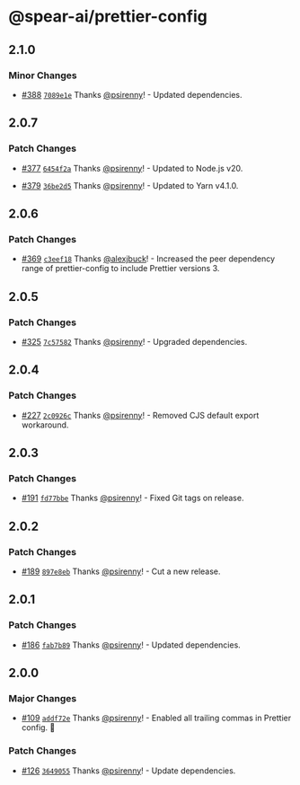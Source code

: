 # @spear-ai/prettier-config

## 2.1.0

### Minor Changes

- [#388](https://github.com/spear-ai/citizen/pull/388) [`7089e1e`](https://github.com/spear-ai/citizen/commit/7089e1ebb66d843e307b301aec30995a235fc9f1) Thanks [@psirenny](https://github.com/psirenny)! - Updated dependencies.

## 2.0.7

### Patch Changes

- [#377](https://github.com/spear-ai/citizen/pull/377) [`6454f2a`](https://github.com/spear-ai/citizen/commit/6454f2a1ec982bf89096c4d1ff19e4df4229ab03) Thanks [@psirenny](https://github.com/psirenny)! - Updated to Node.js v20.

- [#379](https://github.com/spear-ai/citizen/pull/379) [`36be2d5`](https://github.com/spear-ai/citizen/commit/36be2d56454eeeba9e0ea085074137d8709561ba) Thanks [@psirenny](https://github.com/psirenny)! - Updated to Yarn v4.1.0.

## 2.0.6

### Patch Changes

- [#369](https://github.com/spear-ai/citizen/pull/369) [`c3eef18`](https://github.com/spear-ai/citizen/commit/c3eef180676c4fc7a32e47fc6ae4aeab9ad750b1) Thanks [@alexjbuck](https://github.com/alexjbuck)! - Increased the peer dependency range of prettier-config to include Prettier versions 3.

## 2.0.5

### Patch Changes

- [#325](https://github.com/spear-ai/citizen/pull/325) [`7c57582`](https://github.com/spear-ai/citizen/commit/7c575826949627c392accbff1e6cacc7b2d5d76a) Thanks [@psirenny](https://github.com/psirenny)! - Upgraded dependencies.

## 2.0.4

### Patch Changes

- [#227](https://github.com/spear-ai/citizen/pull/227) [`2c0926c`](https://github.com/spear-ai/citizen/commit/2c0926c6b0e8d217fffb9d25e943437805f9da8d) Thanks [@psirenny](https://github.com/psirenny)! - Removed CJS default export workaround.

## 2.0.3

### Patch Changes

- [#191](https://github.com/spear-ai/citizen/pull/191) [`fd77bbe`](https://github.com/spear-ai/citizen/commit/fd77bbeb08fd981e36368fa1de55ea92b93ed880) Thanks [@psirenny](https://github.com/psirenny)! - Fixed Git tags on release.

## 2.0.2

### Patch Changes

- [#189](https://github.com/spear-ai/citizen/pull/189) [`897e8eb`](https://github.com/spear-ai/citizen/commit/897e8ebb48b9651457aee5606bffbf8799397d24) Thanks [@psirenny](https://github.com/psirenny)! - Cut a new release.

## 2.0.1

### Patch Changes

- [#186](https://github.com/spear-ai/citizen/pull/186) [`fab7b89`](https://github.com/spear-ai/citizen/commit/fab7b895fe2ee781fb62c80f168be5fca17e7ec0) Thanks [@psirenny](https://github.com/psirenny)! - Updated dependencies.

## 2.0.0

### Major Changes

- [#109](https://github.com/spear-ai/citizen/pull/109) [`addf72e`](https://github.com/spear-ai/citizen/commit/addf72ea96ea76a237f3e42fd4e7227f907f2513) Thanks [@psirenny](https://github.com/psirenny)! - Enabled all trailing commas in Prettier config. 🎉

### Patch Changes

- [#126](https://github.com/spear-ai/citizen/pull/126) [`3649055`](https://github.com/spear-ai/citizen/commit/3649055e97e0dfef30036e14f93f1d9868b5a1f2) Thanks [@psirenny](https://github.com/psirenny)! - Update dependencies.

